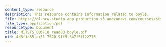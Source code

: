 ```yaml
---
content_type: resource
description: This resource contains information related to boyle.
file: https://ol-ocw-studio-app-production.s3.amazonaws.com/courses/sts-003-the-rise-of-modern-science-fall-2010/4d8f1a55ac3175209ff9547f5ff22776_MITSTS_003F10_read03_boyle.pdf
file_type: application/pdf
resourcetype: Document
title: MITSTS_003F10_read03_boyle.pdf
uid: 4d8f1a55-ac31-7520-9ff9-547f5ff22776
---
```

